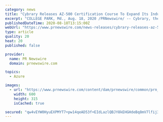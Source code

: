 ```yaml
---
category: news
title: "Cybrary Releases AZ-500 Certification Course To Expand Its Industry Leading Azure Cloud Training Catalog"
excerpt: "COLLEGE PARK, Md., Aug. 18, 2020 /PRNewswire/ -- Cybrary, the world's largest online cybersecurity career development platform, today announced it has released its new AZ-500: Microsoft Azure Security Technologies certification course to further ..."
publishedDateTime: 2020-08-18T13:15:00Z
webUrl: "https://www.prnewswire.com/news-releases/cybrary-releases-az-500-certification-course-to-expand-its-industry-leading-azure-cloud-training-catalog-301113846.html"
type: article
quality: 20
heat: 20
published: false

provider:
  name: PR Newswire
  domain: prnewswire.com

topics:
  - Azure

images:
  - url: "https://www.prnewswire.com/content/dam/prnewswire/common/prn_facebook_sharing_logo.jpg"
    width: 600
    height: 315
    isCached: true

secured: "qw4vEYW0HyuEXPMYT7+pw14qeAD53f+EIdLazlQBJY8kEHGHdeBq8mV7lfij3j6xQEY4olXyKEdyXSNIJCT1oAG+ts89TLugMujvaHv4mQPWjO6LL0daPqLtUIqIg8w/RicDFwUxJxgBKgT5y5FgZ+Sm5eL5zknjmVG5Q9u0jVCwZHn0vbG4ThEoNVIq/r6g6aPYaW7tCW79KEkcTER88IlNr1VMpBaXLBK6Lo6ENXNd+UR2zf4O5FV0afASNN7BLzB5ovcHhhlQ132mLySScVi9Fv90g+r5gr65yXzCCU4Yxw+aIrsyJ51xI1IuTTjAQz1EJokrNzXtwtRNY4CrDA==;iFUgyJkvBxLZKvQ/VvmJMw=="
---
```


